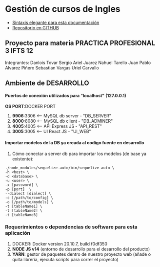 # Gestión de cursos de Ingles
- [Sintaxis elegante para esta documentación](https://docs.github.com/es/github/writing-on-github/getting-started-with-writing-and-formatting-on-github/basic-writing-and-formatting-syntax)
- [Repositorio en GITHUB](https://github.com/sergioarieljuarez/ei-pp3-2022)

## Proyecto para materia PRACTICA PROFESIONAL 3 IFTS 12
Integrantes:
    Danlois Tovar
    Sergio Ariel Juarez
    Nahuel Tarello
    Juan Pablo Alvarez Piñero
    Sebastian Vargas
    Uriel Carvallo

## Ambiente de DESARROLLO

#### Puertos de conexión utilizados para "localhost" (127.0.0.1)
**OS PORT**:DOCKER PORT
1. **9906**:3306 <-- MySQL db server - "DB_SERVER"
2. **8000**:8080 <-- MySQL db client - "DB_ADMINER"
3. **4005**:4005 <-- API Express JS - "API_REST"
4. **3005**:3005 <-- UI React JS - "UI_WEB"


#### Importar modelos de la DB ya creada al codigo fuente en desarrollo

1. Cómo conectar a server db para importar los modelos (de base ya existente):
```
./node_modules/sequelize-auto/bin/sequelize-auto \
-h <host> \
-d <database> \
-u <user> \
-x [password] \
-p [port]  \
--dialect [dialect] \
-c [/path/to/config] \
-o [/path/to/models] \
-t [tableName1] \
-t [tableName2] \
-t [tableName3]
```

### Requerimientos o dependencias de software para esta aplicación
1. DOCKER: Docker version 20.10.7, build f0df350
2. **NODE JS v14** (entorno de desarrollo para el desarrollo del producto)
3. **YARN**: gestor de paquetes dentro de nuestro proyecto web (añade o quita librería, ejecuta scripts para correr el proyecto)
